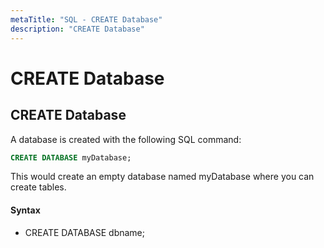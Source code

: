 ```yaml
---
metaTitle: "SQL - CREATE Database"
description: "CREATE Database"
---
```


# CREATE Database



## CREATE Database


A database is created with the following SQL command:

```sql
CREATE DATABASE myDatabase;

```

This would create an empty database named myDatabase where you can create tables.



#### Syntax


- CREATE DATABASE dbname;

